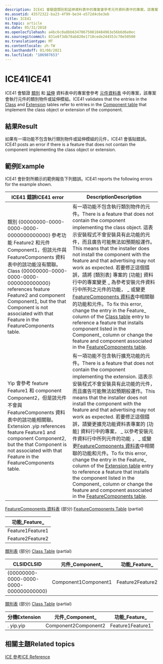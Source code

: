 ```yaml
---
description: ICE41 會驗證類別和延伸資料表中的專案會參考元件資料表中的專案，該專案會執行元件的類別物件或延伸模組。
ms.assetid: 43572322-ba23-4f99-be34-e572d4c6e3eb
title: ICE41
ms.topic: article
ms.date: 05/31/2018
ms.openlocfilehash: a4bc6c0a8bb634706750810484963e56b6d6e0ec
ms.sourcegitcommit: 831e8f3db78ab820e1710cede244553c70e50500
ms.translationtype: MT
ms.contentlocale: zh-TW
ms.lasthandoff: 01/08/2021
ms.locfileid: "106987653"
---
```

# <a name="ice41"></a><span data-ttu-id="8dbba-103">ICE41</span><span class="sxs-lookup"><span data-stu-id="8dbba-103">ICE41</span></span>

<span data-ttu-id="8dbba-104">ICE41 會驗證 [類別](class-table.md) 和 [延伸](extension-table.md) 資料表中的專案會參考 [元件資料表](component-table.md) 中的專案，該專案會執行元件的類別物件或延伸模組。</span><span class="sxs-lookup"><span data-stu-id="8dbba-104">ICE41 validates that the entries in the [Class](class-table.md) and [Extension](extension-table.md) tables refer to entries in the [Component table](component-table.md) that implement the class object or extension of the component.</span></span>

## <a name="result"></a><span data-ttu-id="8dbba-105">結果</span><span class="sxs-lookup"><span data-stu-id="8dbba-105">Result</span></span>

<span data-ttu-id="8dbba-106">如果有一項功能不包含執行類別物件或延伸模組的元件，ICE41 會張貼錯誤。</span><span class="sxs-lookup"><span data-stu-id="8dbba-106">ICE41 posts an error if there is a feature that does not contain the component implementing the class object or extension.</span></span>

## <a name="example"></a><span data-ttu-id="8dbba-107">範例</span><span class="sxs-lookup"><span data-stu-id="8dbba-107">Example</span></span>

<span data-ttu-id="8dbba-108">ICE41 會針對所顯示的範例報告下列錯誤。</span><span class="sxs-lookup"><span data-stu-id="8dbba-108">ICE41 reports the following errors for the example shown.</span></span>



| <span data-ttu-id="8dbba-109">ICE41 錯誤</span><span class="sxs-lookup"><span data-stu-id="8dbba-109">ICE41 error</span></span>                                                                                                                                                                                    | <span data-ttu-id="8dbba-110">Description</span><span class="sxs-lookup"><span data-stu-id="8dbba-110">Description</span></span>                                                                                                                                                                                                                                                                                                                                                                                                                                                                                                                                  |
|------------------------------------------------------------------------------------------------------------------------------------------------------------------------------------------------|----------------------------------------------------------------------------------------------------------------------------------------------------------------------------------------------------------------------------------------------------------------------------------------------------------------------------------------------------------------------------------------------------------------------------------------------------------------------------------------------------------------------------------------------|
| <span data-ttu-id="8dbba-111">類別 {00000000-0000-0000-0000-0000000000000} 參考功能 Feature2 和元件 Component1，但該元件與 FeatureComponents 資料表中的該功能沒有關聯。</span><span class="sxs-lookup"><span data-stu-id="8dbba-111">Class {00000000-0000-0000-0000-0000000000000} references feature Feature2 and component Component1, but the that Component is not associated with that Feature in the FeatureComponents table.</span></span> | <span data-ttu-id="8dbba-112">有一項功能不包含執行類別物件的元件。</span><span class="sxs-lookup"><span data-stu-id="8dbba-112">There is a feature that does not contain the component implementing the class object.</span></span> <span data-ttu-id="8dbba-113">這表示安裝程式不會安裝具有此功能的元件，而且廣告可能無法如預期般運作。</span><span class="sxs-lookup"><span data-stu-id="8dbba-113">This means that the installer does not install the component with the feature and that advertising may not work as expected.</span></span> <span data-ttu-id="8dbba-114">若要修正這個錯誤，請將 [類別表] 專案的 [功能] 資料行中的專案變更 \_ 為參考安裝元件資料行中所列之元件的功能， [](class-table.md) \_ 或變更[FeatureComponents 資料表](featurecomponents-table.md)中相關聯的功能和元件。</span><span class="sxs-lookup"><span data-stu-id="8dbba-114">To fix this error, change the entry in the Feature\_ column of the [Class table](class-table.md) entry to reference a feature that installs component listed in the Component\_ column or change the feature and component associated in the [FeatureComponents table](featurecomponents-table.md).</span></span><br/>          |
| <span data-ttu-id="8dbba-115">Yip 會參考 feature Feature1 和 component Component2，但是該元件不會與 FeatureComponents 資料表中的該功能相關聯。</span><span class="sxs-lookup"><span data-stu-id="8dbba-115">Extension .yip references feature Feature1 and component Component2, but the that Component is not associated with that Feature in the FeatureComponents table.</span></span>                                | <span data-ttu-id="8dbba-116">有一項功能不包含執行擴充功能的元件。</span><span class="sxs-lookup"><span data-stu-id="8dbba-116">There is a feature that does not contain the component implementing the extension.</span></span> <span data-ttu-id="8dbba-117">這表示安裝程式不會安裝具有此功能的元件，而且廣告可能無法如預期般運作。</span><span class="sxs-lookup"><span data-stu-id="8dbba-117">This means that the installer does not install the component with the feature and that advertising may not work as expected.</span></span> <span data-ttu-id="8dbba-118">若要修正這個錯誤，請變更擴充功能資料表專案的 [功能] 資料行中的專案， \_ 以參考安裝元件資料行中所列元件的功能[](extension-table.md) ， \_ 或變更[FeatureComponents 資料表](featurecomponents-table.md)中相關聯的功能和元件。</span><span class="sxs-lookup"><span data-stu-id="8dbba-118">To fix this error, change the entry in the Feature\_ column of the [Extension table](extension-table.md) entry to reference a feature that installs the component listed in the Component\_ column or change the feature and component associated in the [FeatureComponents table](featurecomponents-table.md).</span></span><br/> |



 

<span data-ttu-id="8dbba-119">[FeatureComponents 資料表](featurecomponents-table.md) (部分) </span><span class="sxs-lookup"><span data-stu-id="8dbba-119">[FeatureComponents Table](featurecomponents-table.md) (partial)</span></span>



| <span data-ttu-id="8dbba-120">功能\_</span><span class="sxs-lookup"><span data-stu-id="8dbba-120">Feature\_</span></span> |
|-----------|
| <span data-ttu-id="8dbba-121">Feature1</span><span class="sxs-lookup"><span data-stu-id="8dbba-121">Feature1</span></span>  |
| <span data-ttu-id="8dbba-122">Feature2</span><span class="sxs-lookup"><span data-stu-id="8dbba-122">Feature2</span></span>  |



 

<span data-ttu-id="8dbba-123">[類別表](class-table.md) (部分) </span><span class="sxs-lookup"><span data-stu-id="8dbba-123">[Class Table](class-table.md) (partial)</span></span>



| <span data-ttu-id="8dbba-124">CLSID</span><span class="sxs-lookup"><span data-stu-id="8dbba-124">CLSID</span></span>                                  | <span data-ttu-id="8dbba-125">元件\_</span><span class="sxs-lookup"><span data-stu-id="8dbba-125">Component\_</span></span> | <span data-ttu-id="8dbba-126">功能\_</span><span class="sxs-lookup"><span data-stu-id="8dbba-126">Feature\_</span></span> |
|----------------------------------------|-------------|-----------|
| {00000000-0000-0000-0000-000000000000} | <span data-ttu-id="8dbba-127">Component1</span><span class="sxs-lookup"><span data-stu-id="8dbba-127">Component1</span></span>  | <span data-ttu-id="8dbba-128">Feature2</span><span class="sxs-lookup"><span data-stu-id="8dbba-128">Feature2</span></span>  |



 

<span data-ttu-id="8dbba-129">[類別表](class-table.md) (部分) </span><span class="sxs-lookup"><span data-stu-id="8dbba-129">[Class Table](class-table.md) (partial)</span></span>



| <span data-ttu-id="8dbba-130">分機</span><span class="sxs-lookup"><span data-stu-id="8dbba-130">Extension</span></span> | <span data-ttu-id="8dbba-131">元件\_</span><span class="sxs-lookup"><span data-stu-id="8dbba-131">Component\_</span></span> | <span data-ttu-id="8dbba-132">功能\_</span><span class="sxs-lookup"><span data-stu-id="8dbba-132">Feature\_</span></span> |
|-----------|-------------|-----------|
| <span data-ttu-id="8dbba-133">. yip</span><span class="sxs-lookup"><span data-stu-id="8dbba-133">.yip</span></span>      | <span data-ttu-id="8dbba-134">Component2</span><span class="sxs-lookup"><span data-stu-id="8dbba-134">Component2</span></span>  | <span data-ttu-id="8dbba-135">Feature1</span><span class="sxs-lookup"><span data-stu-id="8dbba-135">Feature1</span></span>  |



 

## <a name="related-topics"></a><span data-ttu-id="8dbba-136">相關主題</span><span class="sxs-lookup"><span data-stu-id="8dbba-136">Related topics</span></span>

<dl> <dt>

[<span data-ttu-id="8dbba-137">ICE 參考</span><span class="sxs-lookup"><span data-stu-id="8dbba-137">ICE Reference</span></span>](ice-reference.md)
</dt> </dl>

 

 





